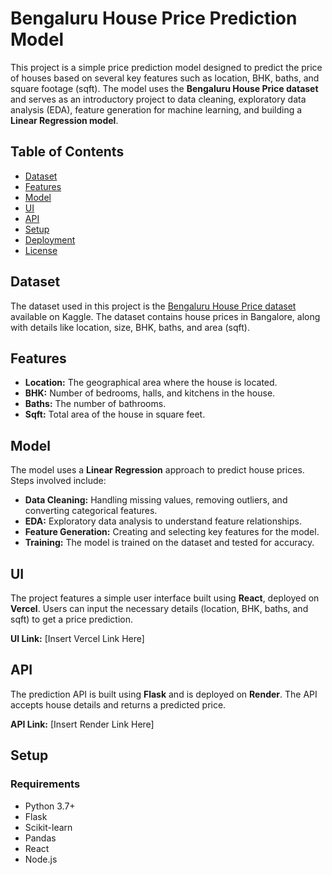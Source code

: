 # Bengaluru House Price Prediction Model

This project is a simple price prediction model designed to predict the price of houses based on several key features such as location, BHK, baths, and square footage (sqft). The model uses the **Bengaluru House Price dataset** and serves as an introductory project to data cleaning, exploratory data analysis (EDA), feature generation for machine learning, and building a **Linear Regression model**.

## Table of Contents

- [Dataset](#dataset)
- [Features](#features)
- [Model](#model)
- [UI](#ui)
- [API](#api)
- [Setup](#setup)
- [Deployment](#deployment)
- [License](#license)

## Dataset

The dataset used in this project is the [Bengaluru House Price dataset](https://www.kaggle.com/datasets/amitabhajoy/bengaluru-house-price-data?resource=download) available on Kaggle. The dataset contains house prices in Bangalore, along with details like location, size, BHK, baths, and area (sqft).

## Features

- **Location:** The geographical area where the house is located.
- **BHK:** Number of bedrooms, halls, and kitchens in the house.
- **Baths:** The number of bathrooms.
- **Sqft:** Total area of the house in square feet.

## Model

The model uses a **Linear Regression** approach to predict house prices. Steps involved include:

- **Data Cleaning:** Handling missing values, removing outliers, and converting categorical features.
- **EDA:** Exploratory data analysis to understand feature relationships.
- **Feature Generation:** Creating and selecting key features for the model.
- **Training:** The model is trained on the dataset and tested for accuracy.

## UI

The project features a simple user interface built using **React**, deployed on **Vercel**. Users can input the necessary details (location, BHK, baths, and sqft) to get a price prediction.

**UI Link:** [Insert Vercel Link Here]

## API

The prediction API is built using **Flask** and is deployed on **Render**. The API accepts house details and returns a predicted price.

**API Link:** [Insert Render Link Here]

## Setup

### Requirements

- Python 3.7+
- Flask
- Scikit-learn
- Pandas
- React
- Node.js
